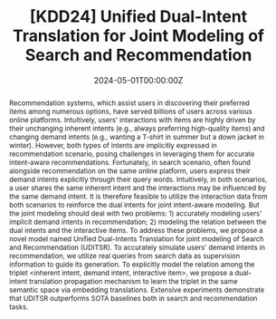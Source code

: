 ---
title: '[KDD24] Unified Dual-Intent Translation for Joint Modeling of Search and Recommendation'

# Authors
# If you created a profile for a user (e.g. the default `admin` user), write the username (folder name) here
# and it will be replaced with their full name and linked to their profile.
authors: [Yuting Zhang, Yiqing Wu, Ruidong Han, Ying Sun, Yongchun Zhu, Fuzhen Zhuang, Xiang Li, Wei Lin, Zhulin An, Yongjun Xu]

# Author notes (optional)
author_notes: []

date: '2024-05-01T00:00:00Z'
doi: ''

# Schedule page publish date (NOT publication's date).
publishDate: '2024-05-01T00:00:00Z'

# Publication type.
# Accepts a single type but formatted as a YAML list (for Hugo requirements).
# Enter a publication type from the CSL standard.
publication_types: ['paper-conference']

# Publication name and optional abbreviated publication name.
publication: In Proceedings of The 30th SIGKDD conference on Knowledge Discovery and Data Mining
publication_short: KDD 2024

abstract: "Recommendation systems, which assist users in discovering their preferred items among numerous options, have served billions of users across various online platforms. Intuitively, users' interactions with items are highly driven by their unchanging inherent intents (e.g., always preferring high-quality items) and changing demand intents (e.g., wanting a T-shirt in summer but a down jacket in winter). However, both types of intents are implicitly expressed in recommendation scenario, posing challenges in leveraging them for accurate intent-aware recommendations. Fortunately, in search scenario, often found alongside recommendation on the same online platform, users express their demand intents explicitly through their query words. Intuitively, in both scenarios, a user shares the same inherent intent and the interactions may be influenced by the same demand intent. It is therefore feasible to utilize the interaction data from both scenarios to reinforce the dual intents for joint intent-aware modeling. But the joint modeling should deal with two problems: 1) accurately modeling users' implicit demand intents in recommendation; 2) modeling the relation between the dual intents and the interactive items. To address these problems, we propose a novel model named Unified Dual-Intents Translation for joint modeling of Search and Recommendation (UDITSR). To accurately simulate users' demand intents in recommendation, we utilize real queries from search data as supervision information to guide its generation. To explicitly model the relation among the triplet <inherent intent, demand intent, interactive item>, we propose a dual-intent translation propagation mechanism to learn the triplet in the same semantic space via embedding translations. Extensive experiments demonstrate that UDITSR outperforms SOTA baselines both in search and recommendation tasks."

# Summary. An optional shortened abstract.
summary: Recommendation systems, which assist users in discovering their preferred items among numerous options, have served billions of users across various...

tags: []

# Display this page in the Featured widget?
featured: true

# Custom links (uncomment lines below)
# links:
# - name: Custom Link
#   url: http://example.org

url_pdf: ''
url_code: ''
url_dataset: ''
url_poster: ''
url_project: ''
url_slides: ''
url_source: ''
url_video: ''
---